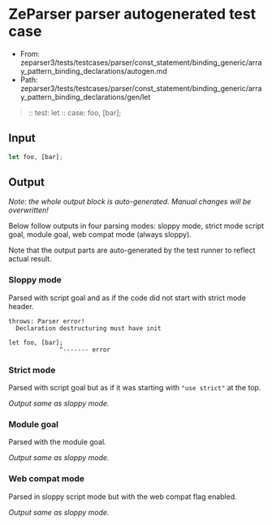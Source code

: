 # ZeParser parser autogenerated test case

- From: zeparser3/tests/testcases/parser/const_statement/binding_generic/array_pattern_binding_declarations/autogen.md
- Path: zeparser3/tests/testcases/parser/const_statement/binding_generic/array_pattern_binding_declarations/gen/let

> :: test: let
> :: case: foo, [bar];

## Input


`````js
let foo, [bar];
`````

## Output

_Note: the whole output block is auto-generated. Manual changes will be overwritten!_

Below follow outputs in four parsing modes: sloppy mode, strict mode script goal, module goal, web compat mode (always sloppy).

Note that the output parts are auto-generated by the test runner to reflect actual result.

### Sloppy mode

Parsed with script goal and as if the code did not start with strict mode header.

`````
throws: Parser error!
  Declaration destructuring must have init

let foo, [bar];
              ^------- error
`````

### Strict mode

Parsed with script goal but as if it was starting with `"use strict"` at the top.

_Output same as sloppy mode._

### Module goal

Parsed with the module goal.

_Output same as sloppy mode._

### Web compat mode

Parsed in sloppy script mode but with the web compat flag enabled.

_Output same as sloppy mode._
